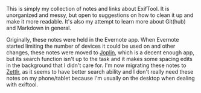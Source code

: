 This is simply my collection of notes and links about ExifTool. It is unorganized and messy, but open to suggestions on how to clean it up and make it more readable. It's also my attempt to learn more about Git(hub) and Markdown in general.

Originally, these notes were held in the Evernote app. When Evernote started limiting the number of devices it could be used on and other changes, these notes were moved to [Joplin](https://joplinapp.org/), which is a decent enough app, but its search function isn't up to the task and it makes some spacing edits in the background that I didn't care for. I'm now migrating these notes to [Zettlr](https://www.zettlr.com/), as it seems to have better search ability and I don't really need these notes on my phone/tablet because I'm usually on the desktop when dealing with exiftool.